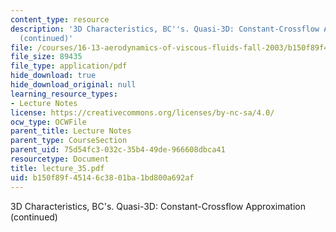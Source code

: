 ```yaml
---
content_type: resource
description: '3D Characteristics, BC''s. Quasi-3D: Constant-Crossflow Approximation
  (continued)'
file: /courses/16-13-aerodynamics-of-viscous-fluids-fall-2003/b150f89f45146c3801ba1bd800a692af_lecture_35.pdf
file_size: 89435
file_type: application/pdf
hide_download: true
hide_download_original: null
learning_resource_types:
- Lecture Notes
license: https://creativecommons.org/licenses/by-nc-sa/4.0/
ocw_type: OCWFile
parent_title: Lecture Notes
parent_type: CourseSection
parent_uid: 75d54fc3-032c-35b4-49de-966608dbca41
resourcetype: Document
title: lecture_35.pdf
uid: b150f89f-4514-6c38-01ba-1bd800a692af
---
```

3D Characteristics, BC's. Quasi-3D: Constant-Crossflow Approximation (continued)